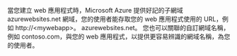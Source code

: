 當您建立 web 應用程式時，Microsoft Azure 提供好記的子網域 azurewebsites.net 網域，您的使用者能存取您的 web 應用程式使用的 URL，例如 http://&lt;mywebapp&gt;。 azurewebsites.net。 您也可以關聯的自訂網域名稱，例如 contoso.com，與您的 web 應用程式，以提供更容易辨識的網域名稱，為您的使用者。